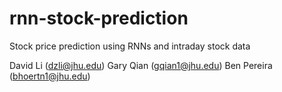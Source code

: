 # rnn-stock-prediction
Stock price prediction using RNNs and intraday stock data

David Li (dzli@jhu.edu)
Gary Qian (gqian1@jhu.edu)
Ben Pereira (bhoertn1@jhu.edu)
